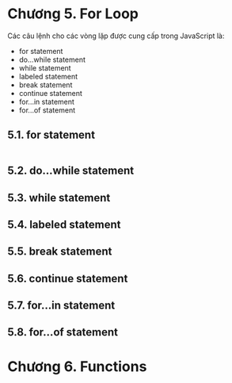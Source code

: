 # Chương 5. For Loop
Các câu lệnh cho các vòng lặp được cung cấp trong JavaScript là:
* for statement
* do...while statement
* while statement
* labeled statement
* break statement
* continue statement
* for...in statement
* for...of statement

## 5.1. for statement
```

```
## 5.2. do...while statement
## 5.3. while statement
## 5.4. labeled statement
## 5.5. break statement
## 5.6. continue statement
## 5.7. for...in statement
## 5.8. for...of statement
# Chương 6. Functions
